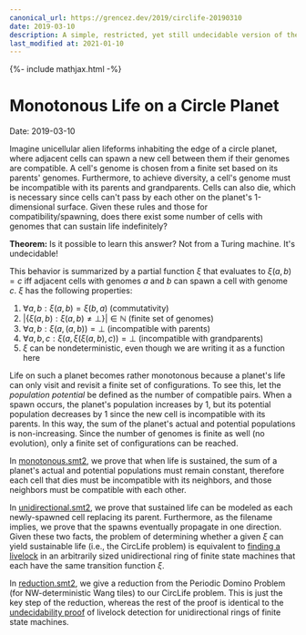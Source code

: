 ```yaml
---
canonical_url: https://grencez.dev/2019/circlife-20190310
date: 2019-03-10
description: A simple, restricted, yet still undecidable version of the Periodic Domino Problem.
last_modified at: 2021-01-10
---
```


{%- include mathjax.html -%}

# Monotonous Life on a Circle Planet

Date: 2019-03-10

Imagine unicellular alien lifeforms inhabiting the edge of a circle planet, where adjacent cells can spawn a new cell between them if their genomes are compatible.
A cell's genome is chosen from a finite set based on its parents' genomes.
Furthermore, to achieve diversity, a cell's genome must be incompatible with its parents and grandparents.
Cells can also die, which is necessary since cells can't pass by each other on the planet's 1-dimensional surface.
Given these rules and those for compatibility/spawning, does there exist some number of cells with genomes that can sustain life indefinitely?

**Theorem:** Is it possible to learn this answer? Not from a Turing machine. It's undecidable!

This behavior is summarized by a partial function $\xi$ that evaluates to $\xi(a,b)=c$ iff adjacent cells with genomes $a$ and $b$ can spawn a cell with genome $c$.
$\xi$ has the following properties:

1. $\forall a,b: \xi(a,b)=\xi(b,a)$ (commutativity)
2. $\vert \{\xi(a,b): \xi(a,b) \ne \bot \}\vert \in \mathbb{N}$ (finite set of genomes)
3. $\forall a,b: \xi(a,(a,b)) = \bot$ (incompatible with parents)
4. $\forall a,b,c: \xi(a,\xi(\xi(a,b),c)) = \bot$ (incompatible with grandparents)
5. $\xi$ can be nondeterministic, even though we are writing it as a function here

Life on such a planet becomes rather monotonous because a planet's life can only visit and revisit a finite set of configurations.
To see this, let the *population potential* be defined as the number of compatible pairs.
When a spawn occurs, the planet's population increases by 1, but its potential population decreases by 1 since the new cell is incompatible with its parents.
In this way, the sum of the planet's actual and potential populations is non-increasing.
Since the number of genomes is finite as well (no evolution), only a finite set of configurations can be reached.

In [monotonous.smt2](monotonous.smt2), we prove that when life is sustained, the sum of a planet's actual and potential populations must remain constant, therefore each cell that dies must be incompatible with its neighbors, and those neighbors must be compatible with each other.

In [unidirectional.smt2](unidirectional.smt2), we prove that sustained life can be modeled as each newly-spawned cell replacing its parent.
Furthermore, as the filename implies, we prove that the spawns eventually propagate in one direction.
Given these two facts, the problem of determining whether a given $\xi$ can yield sustainable life (i.e., the CircLife problem) is equivalent to [finding a livelock](https://doi.org/10.1007/978-3-319-03089-0_12) in an arbitrarily sized unidirectional ring of finite state machines that each have the same transition function $\xi$.

In [reduction.smt2](reduction.smt2), we give a reduction from the Periodic Domino Problem (for NW-deterministic Wang tiles) to our CircLife problem.
This is just the key step of the reduction, whereas the rest of the proof is identical to the [undecidability proof](https://doi.org/10.1007/978-3-319-03089-0_12) of livelock detection for unidirectional rings of finite state machines.
